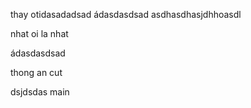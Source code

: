 thay otidasadadsad
ádasdasdsad
asdhasdhasjdhhoasdl



nhat oi la nhat

ádasdasdsad

thong an cut

dsjdsdas main

